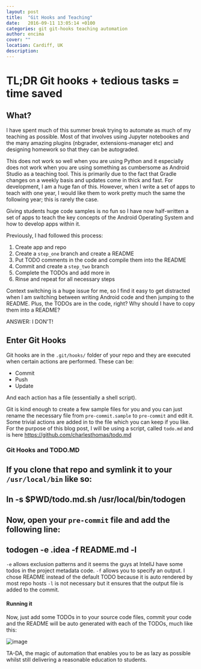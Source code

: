 ```yaml
---
layout: post
title:  "Git Hooks and Teaching"
date:   2016-09-11 13:05:14 +0100
categories: git git-hooks teaching automation
author: encima
cover: ""
location: Cardiff, UK
description: 
---
```



# TL;DR Git hooks + tedious tasks = time saved

## What?

I have spent much of this summer break trying to automate as much of my teaching as possible. Most of that involves using Jupyter notebookes and the many amazing plugins (nbgrader, extensions-manager etc) and designing homework so that they can be autograded.

This does not work so well when you are using Python and it especially does not work when you are using something as cumbersome as Android Studio as a teaching tool. This is primarily due to the fact that Gradle changes on a weekly basis and updates come in thick and fast. For development, I am a huge fan of this. However, when I write a set of apps to teach with one year, I would like them to work pretty much the same the following year; this is rarely the case.

Giving students huge code samples is no fun so I have now half-written a set of apps to teach the key concepts of the Android Operating System and how to develop apps within it.

Previously, I had followed this process:
1. Create app and repo
2. Create a `step_one` branch and create a README
3. Put TODO comments in the code and compile them into the README
4. Commit and create a `step_two` branch 
5. Complete the TODOs and add more in
6. Rinse and repeat for all necessary steps

Context switching is a huge issue for me, so I find it easy to get distracted when I am switching between writing Android code and then jumping to the README. Plus, the TODOs are in the code, right? Why should I have to copy them into a README? 

ANSWER: I DON'T!

## Enter Git Hooks

Git hooks are in the `.git/hooks/` folder of your repo and they are executed when certain actions are performed. These can be:

* Commit
* Push 
* Update

And each action has a file (essentially a shell script).

Git is kind enough to create a few sample files for you and you can just rename the necessary file from `pre-commit.sample` to `pre-commit` and edit it. Some trivial actions are added in to the file which you can keep if you like. For the purpose of this blog post, I will be using a script, called `todo.md` and is here https://github.com/charlesthomas/todo.md

### Git Hooks and TODO.MD

If you clone that repo and symlink it to your `/usr/local/bin` like so:
----
ln -s $PWD/todo.md.sh /usr/local/bin/todogen
----

Now, open your `pre-commit` file and add the following line:
----
todogen -e .idea -f README.md -l
----

`-e` allows exclusion patterns and it seems the guys at IntellJ have some todos in the project metadata code.
`-f` allows you to specify an output. I chose README instead of the default TODO because it is auto rendered by most repo hosts
`-l` is not necessary but it ensures that the output file is added to the commit.

#### Running it

Now, just add some TODOs in to your source code files, commit your code and the README will be auto generated with each of the TODOs, much like this:

![image]({{site.url}}/assets/img/todo.png)

TA-DA, the magic of automation that enables you to be as lazy as possible whilst still delivering a reasonable education to students.


